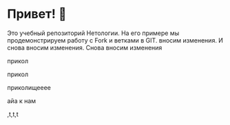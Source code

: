 # Привет! 👋

Это учебный репозиторий Нетологии. На его примере мы продемонстрируем работу с Fork и ветками в GIT. вносим изменения. И снова вносим изменения. Снова вносим изменения

прикол

прикол

приколищееее

айа к нам

,t,t,t